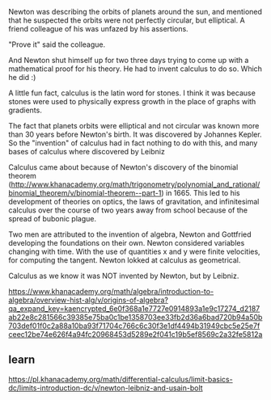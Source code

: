 Newton was describing the orbits of planets around the sun, and mentioned that he suspected the orbits were not perfectly circular, but elliptical. A friend colleague of his was unfazed by his assertions. 

"Prove it" said the colleague.

And Newton shut himself up for two three days trying to come up with a mathematical proof for his theory. He had to invent calculus to do so. Which he did :)

A little fun fact, calculus is the latin word for stones. I think it was because stones were used to physically express growth in the place of graphs with gradients.

The fact that planets orbits were elliptical and not circular was known more than 30 years before Newton's birth. It was discovered by Johannes Kepler. So the "invention" of calculus had in fact nothing to do with this, and many bases of calculus where discovered by Leibniz

Calculus came about because of Newton's discovery of the binomial theorem (http://www.khanacademy.org/math/trigonometry/polynomial_and_rational/binomial_theorem/v/binomial-theorem--part-1) in 1665. This led to his development of theories on optics, the laws of gravitation, and infinitesimal calculus over the course of two years away from school because of the spread of bubonic plague.

Two men are attributed to the invention of algebra, Newton and Gottfried developing the foundations on their own. Newton considered variables changing with time. With the use of quantities x and y were finite velocities, for computing the tangent. Newton lokked at calculus as geometrical.

Calculus as we know it was NOT invented by Newton, but by Leibniz.

https://www.khanacademy.org/math/algebra/introduction-to-algebra/overview-hist-alg/v/origins-of-algebra?qa_expand_key=kaencrypted_6e0f368a1e7727e0914893a1e9c17274_d2187ab22e8c281566c39385e75ba0c1be1358703ee33fb2d36a6bad720b94a50b703def01f0c2a88a10ba93f71704c766c6c30f3e1df4494b31949cbc5e25e7fceec12be74e626f4a94fc20968453d5289e2f041c19b5ef8569c2a32fe5812a

## learn

https://pl.khanacademy.org/math/differential-calculus/limit-basics-dc/limits-introduction-dc/v/newton-leibniz-and-usain-bolt
